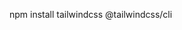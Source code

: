 npm install tailwindcss @tailwindcss/cli

<script src='https://code.jquery.com/jquery-3.7.1.min.js' integrity='sha256-/JqT3SQfawRcv/BIHPThkBvs0OEvtFFmqPF/lYI/Cxo=' crossorigin='anonymous'></script>
<script src='https://unpkg.com/htmx.org@2.0.4' integrity='sha384-HGfztofotfshcF7+8n44JQL2oJmowVChPTg48S+jvZoztPfvwD79OC/LTtG6dMp+' crossorigin='anonymous'></script>
<script defer src='https://cdn.jsdelivr.net/npm/alpinejs@3.x.x/dist/cdn.min.js'</script>
<script src='https://cdn.tailwindcss.com'></script>

